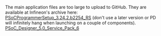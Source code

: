 The main application files are too large to upload to GitHub. They are available at Infineon's archive here:
[PSoCProgrammerSetup_3.24.2.b2254_RS](https://itools.infineon.com/archive/PSoCProgrammerSetup_3.24.2.b2254_RS.exe) (don't use a later version or PD will infinitely hang when launching on a couple of components).
[PSoC_Designer_5.0_Service_Pack_6](https://itools.infineon.com/archive/PSoC_Designer_5.0_Service_Pack_6.zip)

